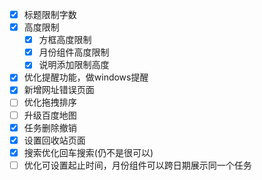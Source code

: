- [x] 标题限制字数
- [x] 高度限制
  - [x] 方框高度限制
  - [x] 月份组件高度限制
  - [x] 说明添加限制高度
- [x] 优化提醒功能，做windows提醒
- [x] 新增网址错误页面
- [ ] 优化拖拽排序
- [ ] 升级百度地图
- [x] 任务删除撤销
- [x] 设置回收站页面
- [x] 搜索优化回车搜索(仍不是很可以)
- [ ] 优化可设置起止时间，月份组件可以跨日期展示同一个任务 